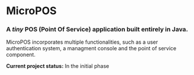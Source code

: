 # MicroPOS
### A *tiny* POS (Point Of Service) application built entirely in Java.
MicroPOS incorporates multiple functionalities, such as a user authentication system, a managment console and the point of service component.

**Current project status:** In the initial phase
